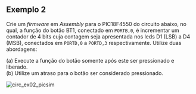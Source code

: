 ## Exemplo 2

Crie um *firmware* em *Assembly* para o PIC18F4550 do circuito abaixo, no qual, a função do botão BT1, conectado em 
`PORTB,0`, é incrementar um contador de 4 bits cuja contagem seja apresentada nos leds D1 (LSB) a D4 (MSB), conectados 
em `PORTD,0` a `PORTD,3` respectivamente. Utilize duas abordagens:

(a) Execute a função do botão somente após este ser pressionado e liberado.  
(b) Utilize um atraso para o botão ser considerado pressionado.

![circ_ex02_picsim](https://github.com/user-attachments/assets/3aec42fb-22dc-455e-9f9d-8cd84acfe51b)
